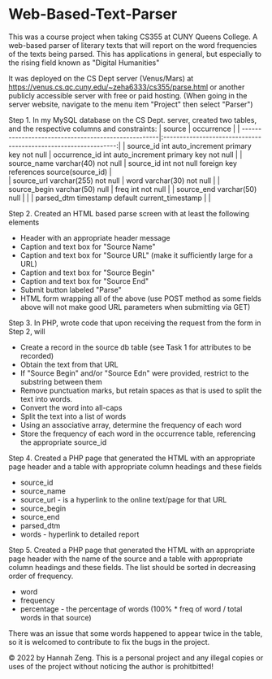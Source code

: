 # Web-Based-Text-Parser
This was a course project when taking CS355 at CUNY Queens College. A web-based parser of literary texts that will report on the word frequencies of the texts being parsed. This has applications in general, but especially to the rising field known as "Digital Humanities"

It was deployed on the CS Dept server (Venus/Mars) at https://venus.cs.qc.cuny.edu/~zeha6333/cs355/parse.html or another publicly accessible server with free or paid hosting. (When going in the server website, navigate to the menu item "Project" then select "Parser")

Step 1. In my MySQL database on the CS Dept. server, created two tables, and the respective columns and constraints: 
| source                                              | occurrence                                                      |
| ----------------------------------------------------|:---------------------------------------------------------------:| 
| source_id int auto_increment primary key not null   | occurrence_id int auto_increment primary key not null           |
| source_name varchar(40) not null                    | source_id int not null foreign key references source(source_id) |   
| source_url varchar(255) not null                    | word varchar(30) not null                                       |
| source_begin varchar(50) null                       | freq int not null                                               |
| source_end varchar(50) null                         |                                                                 |
| parsed_dtm timestamp default current_timestamp      |                                                                 |
   
 
Step 2. Created an HTML based parse screen with at least the following elements
 * Header with an appropriate header message
 * Caption and text box for "Source Name"
 * Caption and text box for "Source URL" (make it sufficiently large for a URL)
 * Caption and text box for "Source Begin"
 * Caption and text box for "Source End"
 * Submit button labeled "Parse"
 * HTML form wrapping all of the above (use POST method as some fields above will not make good URL parameters when submitting via GET)

Step 3. In PHP, wrote code that upon receiving the request from the form in Step 2, will 
 * Create a record in the source db table (see Task 1 for attributes to be recorded)
 * Obtain the text from that URL
 * If "Source Begin" and/or "Source Edn" were provided, restrict to the substring between them
 * Remove punctuation marks, but retain spaces as that is used to split the text into words.
 * Convert the word into all-caps
 * Split the text into a list of words
 * Using an associative array, determine the frequency of each word
 * Store the frequency of each word in the occurrence table, referencing the appropriate source_id

Step 4. Created a PHP page that generated the HTML with an appropriate page header and a table with appropriate column headings and these fields
 * source_id
 * source_name
 * source_url - is a hyperlink to the online text/page for that URL
 * source_begin
 * source_end
 * parsed_dtm
 * words - hyperlink to detailed report 

Step 5. Created a PHP page that generated the HTML with an appropriate page header with the name of the source and a table with appropriate column headings and these fields. The list should be sorted in decreasing order of frequency.
 * word
 * frequency
 * percentage - the percentage of words (100% * freq of word / total words in that source) 

There was an issue that some words happened to appear twice in the table, so it is welcomed to contribute to fix the bugs in the project.

 &copy; 2022 by Hannah Zeng. This is a personal project and any illegal copies or uses of the project without noticing the author is prohitbitted!
